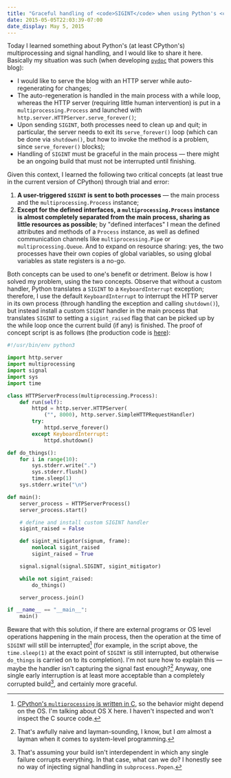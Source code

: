 ```yaml
---
title: "Graceful handling of <code>SIGINT</code> when using Python's <code>multiprocessing.Process</code>"
date: 2015-05-05T22:03:39-07:00
date_display: May 5, 2015
---
```


Today I learned something about Python's (at least CPython's) multiprocessing and signal handling, and I would like to share it here. Basically my situation was such (when developing [`pydoc`](https://github.com/zmwangx/zmwangx.github.io/blob/source/pyblog) that powers this blog):

* I would like to serve the blog with an HTTP server while auto-regenerating for changes;
* The auto-regeneration is handled in the main process with a while loop, whereas the HTTP server (requiring little human intervention) is put in a `multiprocessing.Process` and launched with `http.server.HTTPServer.serve_forever()`;
* Upon sending `SIGINT`, both processes need to clean up and quit; in particular, the server needs to exit its `serve_forever()` loop (which can be done via `shutdown()`, but how to invoke the method is a problem, since `serve_forever()` blocks);
* Handling of `SIGINT` must be graceful in the main process — there might be an ongoing build that must not be interrupted until finishing.

Given this context, I learned the following two critical concepts (at least true in the current version of CPython) through trial and error:

1. **A user-triggered `SIGINT` is sent to both processes** — the main process and the `multiprocessing.Process` instance;
2. **Except for the defined interfaces, a `multiprocessing.Process` instance is almost completely separated from the main process, sharing as little resources as possible**; by "defined interfaces" I mean the defined attributes and methods of a `Process` instance, as well as defined communication channels like `multiprocessing.Pipe` or `multiprocessing.Queue`. And to expand on resource sharing: yes, the two processes have their own copies of global variables, so using global variables as state registers is a no-go.

Both concepts can be used to one's benefit or detriment. Below is how I solved my problem, using the two concepts. Observe that without a custom handler, Python translates a `SIGINT` to a `KeyboardInterrupt` exception; therefore, I use the default `KeyboardInterrupt` to interrupt the HTTP server in its own process (through handling the exception and calling `shutdown()`), but instead install a custom `SIGINT` handler in the main process that translates `SIGINT` to setting a `sigint_raised` flag that can be picked up by the while loop once the current build (if any) is finished. The proof of concept script is as follows (the production code is [here](https://github.com/zmwangx/zmwangx.github.io/blob/a7a0b2073f30b1d0214c3152998d95e40a39b438/pyblog#L567-L635)):

```python
#!/usr/bin/env python3

import http.server
import multiprocessing
import signal
import sys
import time

class HTTPServerProcess(multiprocessing.Process):
    def run(self):
        httpd = http.server.HTTPServer(
            ("", 8000), http.server.SimpleHTTPRequestHandler)
        try:
            httpd.serve_forever()
        except KeyboardInterrupt:
            httpd.shutdown()

def do_things():
    for i in range(10):
        sys.stderr.write(".")
        sys.stderr.flush()
        time.sleep(1)
    sys.stderr.write("\n")

def main():
    server_process = HTTPServerProcess()
    server_process.start()

    # define and install custom SIGINT handler
    sigint_raised = False

    def sigint_mitigator(signum, frame):
        nonlocal sigint_raised
        sigint_raised = True

    signal.signal(signal.SIGINT, sigint_mitigator)

    while not sigint_raised:
        do_things()

    server_process.join()

if __name__ == "__main__":
    main()
```

Beware that with this solution, if there are external programs or OS level operations happening in the main process, then the operation at the time of `SIGINT` will still be interrupted[^OS-specific] (for example, in the script above, the `time.sleep(1)` at the exact point of `SIGINT` is still interrupted, but otherwise `do_things` is carried on to its completion). I'm not sure how to explain this — maybe the handler isn't capturing the signal fast enough?[^naive] Anyway, one single early interruption is at least more acceptable than a completely corrupted build[^interruption], and certainly more graceful.

[^naive]: That's awfully naive and layman-sounding, I know, but I *am* almost a layman when it comes to system-level programming.

[^OS-specific]: [CPython's `multiprocessing` is written in C](https://hg.python.org/cpython/file/1320ec1b24af/Modules/_multiprocessing), so the behavior might depend on the OS. I'm talking about OS X here. I haven't inspected and won't inspect the C source code.

[^interruption]: That's assuming your build isn't interdependent in which any single failure corrupts everything. In that case, what can we do? I honestly see no way of injecting signal handling in `subprocess.Popen`.
